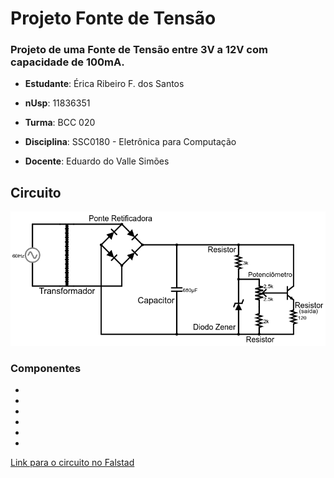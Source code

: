 # Projeto Fonte de Tensão
### Projeto de uma Fonte de Tensão entre 3V a 12V com capacidade de 100mA.

* __Estudante__: Érica Ribeiro F. dos Santos 

* __nUsp__: 11836351

* __Turma__: BCC 020

* __Disciplina__: SSC0180 - Eletrônica para Computação

* __Docente__: Eduardo do Valle Simões

## Circuito
![Alt text](https://github.com/ericarfs/Projeto-Fonte-de-Tensao/blob/bc20b9e4003936d2976f0ec3e0295f7dc6f0c205/FalstadPrint.png?raw=true "Diagrama da Fonte com os valores dos componentes")
### Componentes

*
*
*
*
*
*

[Link para o circuito no Falstad](http://tinyurl.com/y8xuc3bw)

